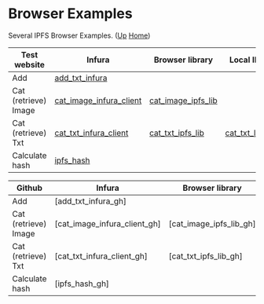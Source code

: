 # Browser Examples

Several IPFS Browser Examples. ([Up](..) [Home](..\..))

| Test website          | Infura                    | Browser library       | Local IPFS node        | Gateway
| ----------------------| --------------------------| ----------------------| --------------         | ----------
| Add                   | [add_txt_infura]          |                       |                        |     
| Cat (retrieve) Image  | [cat_image_infura_client] | [cat_image_ipfs_lib]  |                        | [cat_image_ipfs.io_gtw]         
| Cat (retrieve) Txt    | [cat_txt_infura_client]   | [cat_txt_ipfs_lib]    | [cat_txt_local_client] | [cat_txt_gtw]                   
| Calculate hash        | [ipfs_hash]                     
  
| Github                | Infura                       | Browser library          | Local IPFS node           | Gateway
| ----------------------| --------------------------   | ----------------------   | --------------            | ----------
| Add                   | [add_txt_infura_gh]          |                          |                           |     
| Cat (retrieve) Image  | [cat_image_infura_client_gh] | [cat_image_ipfs_lib_gh]  |                           | [cat_image_ipfs.io_gtw_gh]         
| Cat (retrieve) Txt    | [cat_txt_infura_client_gh]   | [cat_txt_ipfs_lib_gh]    | [cat_txt_local_client_gh] | [cat_txt_gtw_gh]                   
| Calculate hash        | [ipfs_hash_gh]                     
  
                          
[add_txt_infura]:                https://web3examples.com/ipfs/browser_examples/add_txt_infura.html
[cat_image_infura_client]:       https://web3examples.com/ipfs/browser_examples/cat_image_infura_client.html
[cat_image_ipfs.io_gtw]:         https://web3examples.com/ipfs/browser_examples/cat_image_ipfs.io_gtw.html
[cat_image_ipfs_lib]:            https://web3examples.com/ipfs/browser_examples/cat_image_ipfs_lib.html
[cat_txt_gtw]:                   https://web3examples.com/ipfs/browser_examples/cat_txt_gtw.html
[cat_txt_infura_client]:         https://web3examples.com/ipfs/browser_examples/cat_txt_infura_client.html
[cat_txt_ipfs_lib]:              https://web3examples.com/ipfs/browser_examples/cat_txt_ipfs_lib.html
[cat_txt_local_client]:          https://web3examples.com/ipfs/browser_examples/cat_txt_local_client.html
[ipfs_hash]:                     https://web3examples.com/ipfs/browser_examples/ipfs_hash.html
                                   
[add_txt_infura.gh]:                https://github.com/web3examples/ipfs/tree/master/browser_examples/add_txt_infura.html
[cat_image_infura_client.gh]:       https://github.com/web3examples/ipfs/tree/master/browser_examples/cat_image_infura_client.html
[cat_image_ipfs.io_gtw.gh]:         https://github.com/web3examples/ipfs/tree/master/browser_examples/cat_image_ipfs.io_gtw.html
[cat_image_ipfs_lib.gh]:            https://github.com/web3examples/ipfs/tree/master/browser_examples/cat_image_ipfs_lib.html
[cat_txt_gtw.gh]:                   https://github.com/web3examples/ipfs/tree/master/browser_examples/cat_txt_gtw.html
[cat_txt_infura_client.gh]:         https://github.com/web3examples/ipfs/tree/master/browser_examples/cat_txt_infura_client.html
[cat_txt_ipfs_lib.gh]:              https://github.com/web3examples/ipfs/tree/master/browser_examples/cat_txt_ipfs_lib.html
[cat_txt_local_client.gh]:          https://github.com/web3examples/ipfs/tree/master/browser_examples/cat_txt_local_client.html
[ipfs_hash.gh]:                     https://github.com/web3examples/ipfs/tree/master/browser_examples/ipfs_hash.html

